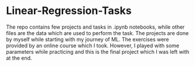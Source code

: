 # Linear-Regression-Tasks
The repo contains few projects and tasks in .ipynb notebooks, while other files are the data which are used to perform the task. The projects are done by myself while starting with my journey of ML. The exercises were provided by an online course which I took. However, I played with some parameters while practicing and this is the final project which I was left with at the end.
